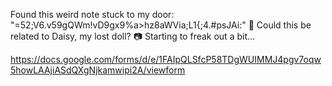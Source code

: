 Found this weird note stuck to my door: "=52;V6.v59gQWm!vD9gx9%a>hz8aWVia;L1{\;4.#psJAi:" 🤨 Could this be related to Daisy, my lost doll? 📷 Starting to freak out a bit... 


https://docs.google.com/forms/d/e/1FAIpQLSfcP58TDgWUIMMJ4pgv7oqw5howLAAjiASdQXgNjkamwipi2A/viewform
